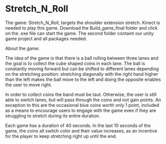 # Stretch_N_Roll
The game: Stretch_N_Roll, targets the shoulder extension stretch. Kinect is needed to play this game.
Download the Build_game_final folder and click on the .exe file can start the game.
The second folder containt our unity game project and all packages needed. 

About the game:

The idea of the game is that there is a ball rolling between three lanes and the goal is to collect the cube shaped coins in each lane. The ball is constantly moving forward but can be shifted to different lanes depending on the stretching position: stretching diagonally with the right hand higher than the left makes the ball move to the left and doing the opposite enables the user to move right.

In order to collect coins the band must be taut. Otherwise, the user is still able to switch lanes, but will pass through the coins and not gain points. An exception to this are the occasional blue coins worth only 1 point, included as a means to encourage users to engage with the game even if they are struggling to stretch during its entire duration.


Each game has a duration of 40 seconds. In the last 10 seconds of the game, the coins all switch color and their value increases, as an incentive for the player to keep stretching right up until the end.
